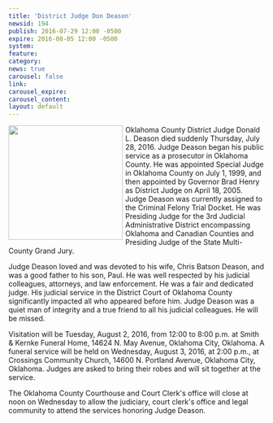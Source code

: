 ```yaml
---
title: 'District Judge Don Deason'
newsid: 194
publish: 2016-07-29 12:00 -0500
expire: 2016-08-05 12:00 -0500
system: 
feature: 
category: 
news: true
carousel: false
link: 
carousel_expire: 
carousel_content: 
layout: default
---
```

<img style="float: left; height: 225px; margin-right: 5px; margin-bottom: 5px;" src="http://www.oscn.net/images/news/donalddeason.jpg" />
<p>Oklahoma County District Judge Donald L. Deason died suddenly Thursday, July 28, 2016. Judge Deason began his public service as a prosecutor in Oklahoma County. He was appointed Special Judge in Oklahoma County on July 1, 1999, and then appointed by Governor Brad Henry as District Judge on April 18, 2005. Judge Deason was currently assigned to the Criminal Felony Trial Docket. He was Presiding Judge for the 3rd Judicial Administrative District encompassing Oklahoma and Canadian Counties and Presiding Judge of the State Multi-County Grand Jury.</p>
<p>Judge Deason loved and was devoted to his wife, Chris Batson Deason, and was a good father to his son, Paul. He was well respected by his judicial colleagues, attorneys, and law enforcement. He was a fair and dedicated judge. His judicial service in the District Court of Oklahoma County significantly impacted all who appeared before him. Judge Deason was a quiet man of integrity and a true friend to all his judicial colleagues. He will be missed.</p>
<p>Visitation will be Tuesday, August 2, 2016, from 12:00 to 8:00 p.m. at Smith &amp; Kernke Funeral Home, 14624 N. May Avenue, Oklahoma City, Oklahoma. A funeral service will be held on Wednesday, August 3, 2016, at 2:00 p.m., at Crossings Community Church, 14600 N. Portland Avenue, Oklahoma City, Oklahoma. Judges are asked to bring their robes and will sit together at the service.</p>
<p>The Oklahoma County Courthouse and Court Clerk's office will close at noon on Wednesday to allow the judiciary, court clerk's office and legal community to attend the services honoring Judge Deason.</p>

